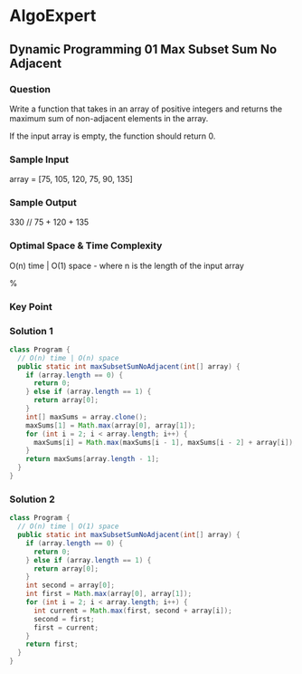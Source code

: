 # AlgoExpert

## Dynamic Programming 01 Max Subset Sum No Adjacent

### Question

Write a function that takes in an array of positive integers and returns the maximum sum of non-adjacent elements in the array.

If the input array is empty, the function should return 0.

### Sample Input

array = [75, 105, 120, 75, 90, 135]

### Sample Output

330 // 75 + 120 + 135

### Optimal Space & Time Complexity

O(n) time | O(1) space - where n is the length of the input array

%

### Key Point

### Solution 1

```java
class Program {
  // O(n) time | O(n) space
  public static int maxSubsetSumNoAdjacent(int[] array) {
    if (array.length == 0) {
      return 0;
    } else if (array.length == 1) {
      return array[0];
    }
    int[] maxSums = array.clone();
    maxSums[1] = Math.max(array[0], array[1]);
    for (int i = 2; i < array.length; i++) {
      maxSums[i] = Math.max(maxSums[i - 1], maxSums[i - 2] + array[i]);
    }
    return maxSums[array.length - 1];
  }
}

```

### Solution 2

```java
class Program {
  // O(n) time | O(1) space
  public static int maxSubsetSumNoAdjacent(int[] array) {
    if (array.length == 0) {
      return 0;
    } else if (array.length == 1) {
      return array[0];
    }
    int second = array[0];
    int first = Math.max(array[0], array[1]);
    for (int i = 2; i < array.length; i++) {
      int current = Math.max(first, second + array[i]);
      second = first;
      first = current;
    }
    return first;
  }
}

```
